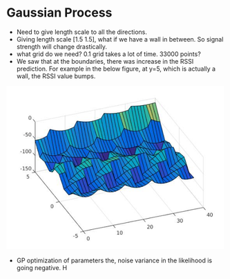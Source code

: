 # Gaussian Process
- Need to give length scale to all the directions.
- Giving length scale [1.5 1.5], what if we have a wall in between. So signal strength will change drastically.
- what grid do we need? 0.1 grid takes a lot of time. 33000 points?
- We saw that at the boundaries, there was increase in the RSSI prediction. For example in the below figure, at y=5, which is actually a wall, the RSSI value bumps. 


![one_beacon_measurement_pred](fig/pred_for_one_beacon1.jpg)

- GP optimization of parameters the, noise variance in the likelihood is going negative. H
